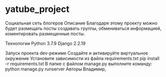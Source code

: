 # yatube_project
Социальная сеть блогеров
Описание
Благодаря этому проекту можно будет размещать посты создавать группы, обмениваться информацией, коментировать размещенные посты.

Технологии
Python 3.7.9 Django 2.2.19

Запуск проекта dev-режиме
Создайте и активируйте виртуальное окружение
Установите зависимости из файла requirements.txt
pip install -r requirements.txt
В папке с файлом manage.py выполните команду:
python manage.py runserver
Авторы
Владимир, 